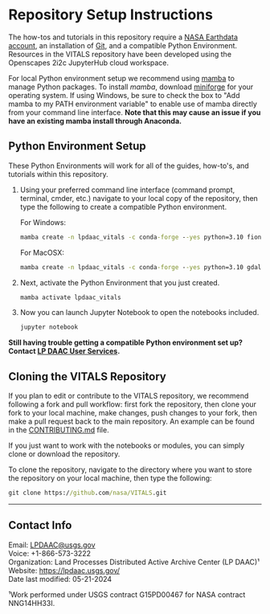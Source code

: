 # Repository Setup Instructions

The how-tos and tutorials in this repository require a [NASA Earthdata account](https://urs.earthdata.nasa.gov/), an installation of [Git](https://git-scm.com/downloads), and a compatible Python Environment. Resources in the VITALS repository have been developed using the Openscapes 2i2c JupyterHub cloud workspace.

For local Python environment setup we recommend using [mamba](https://mamba.readthedocs.io/en/latest/) to manage Python packages. To install *mamba*, download [miniforge](https://github.com/conda-forge/miniforge) for your operating system.  If using Windows, be sure to check the box to "Add mamba to my PATH environment variable" to enable use of mamba directly from your command line interface. **Note that this may cause an issue if you have an existing mamba install through Anaconda.**  

## Python Environment Setup

These Python Environments will work for all of the guides, how-to's, and tutorials within this repository.

1. Using your preferred command line interface (command prompt, terminal, cmder, etc.) navigate to your local copy of the repository, then type the following to create a compatible Python environment.

    For Windows:

    ```cmd
    mamba create -n lpdaac_vitals -c conda-forge --yes python=3.10 fiona=1.8.22 gdal hvplot geoviews rioxarray rasterio jupyter geopandas earthaccess jupyter_bokeh h5py h5netcdf spectral scikit-image jupyterlab seaborn dask ray-default
    ```

    For MacOSX:

    ```cmd
    mamba create -n lpdaac_vitals -c conda-forge --yes python=3.10 gdal=3.7.2 hvplot geoviews rioxarray rasterio geopandas fiona=1.9.4 jupyter earthaccess jupyter_bokeh h5py h5netcdf spectral scikit-image seaborn jupyterlab dask ray-default ray-dashboard
    ```

2. Next, activate the Python Environment that you just created.

    ```cmd
    mamba activate lpdaac_vitals 
    ```

3. Now you can launch Jupyter Notebook to open the notebooks included.

    ```cmd
    jupyter notebook 
    ```

**Still having trouble getting a compatible Python environment set up? Contact [LP DAAC User Services](https://lpdaac.usgs.gov/lpdaac-contact-us/).**  

## Cloning the VITALS Repository

If you plan to edit or contribute to the VITALS repository, we recommend following a fork and pull workflow: first fork the repository, then clone your fork to your local machine, make changes, push changes to your fork, then make a pull request back to the main repository. An example can be found in the [CONTRIBUTING.md](../CONTRIBUTING.md) file.

If you just want to work with the notebooks or modules, you can simply clone or download the repository.

To clone the repository, navigate to the directory where you want to store the repository on your local machine, then type the following:

```cmd
git clone https://github.com/nasa/VITALS.git
```

---

## Contact Info  

Email: <LPDAAC@usgs.gov>  
Voice: +1-866-573-3222  
Organization: Land Processes Distributed Active Archive Center (LP DAAC)¹  
Website: <https://lpdaac.usgs.gov/>  
Date last modified: 05-21-2024  

¹Work performed under USGS contract G15PD00467 for NASA contract NNG14HH33I.  
